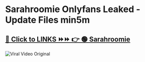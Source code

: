 
 # Sarahroomie Onlyfans Leaked - Update Files min5m

## <h2><a href="https://clipsfans.com/Sarahroomie&ref=git">🔗 Click to LINKS ⏩⏩ 👉 🟢 Sarahroomie </a></h2>

<a href="https://clipsfans.com/Sarahroomie&ref=git" rel="nofollow" data-target="animated-image.originalLink"><img src="https://i.ibb.co.com/xMMVF88/686577567.gif" alt="Viral Video Original" style="max-width: 100%; display: inline-block;" data-target="animated-image.originalImage"></a>

